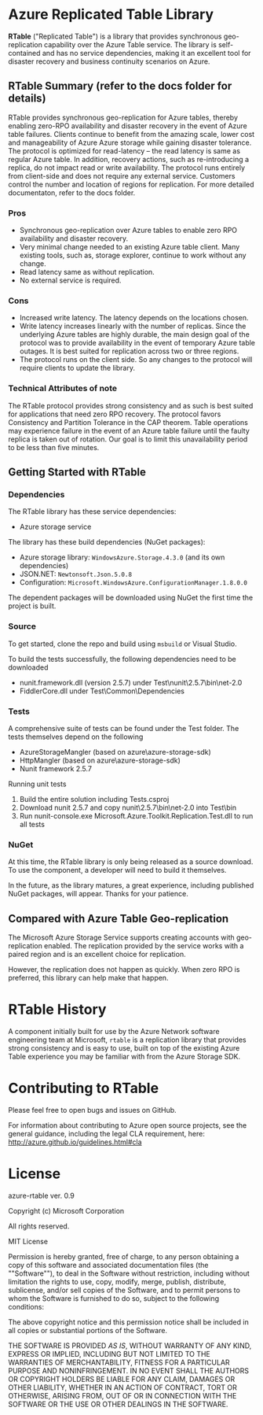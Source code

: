 ﻿# Azure Replicated Table Library

__RTable__ ("Replicated Table") is a library that provides synchronous geo-replication 
capability over the Azure Table service. The library is self-contained and has no service 
dependencies, making it an excellent tool for disaster recovery and business continuity 
scenarios on Azure.

## RTable Summary (refer to the docs folder for details)

RTable provides synchronous geo-replication for Azure tables, thereby enabling 
zero-RPO availability and disaster recovery in the event of Azure table failures. Clients 
continue to benefit from the amazing scale, lower cost and manageability of Azure Azure 
storage while gaining disaster tolerance. The protocol is optimized for read-latency – 
the read latency is same as regular Azure table. In addition, recovery actions, such as 
re-introducing a replica, do not impact read or write availability. The protocol runs 
entirely from client-side and does not require any external service. Customers control 
the number and location of regions for replication. For more detailed documentaton, refer to the docs folder.

### Pros

- Synchronous geo-replication over Azure tables to enable zero RPO availability and 
  disaster recovery.
- Very minimal change needed to an existing Azure table client. Many existing tools, 
  such as, storage explorer, continue to work without any change.
- Read latency same as without replication.
- No external service is required.

### Cons

- Increased write latency. The latency depends on the locations chosen.
- Write latency increases linearly with the number of replicas. Since the underlying 
  Azure tables are highly durable, the main design goal of the protocol was to provide 
  availability in the event of temporary Azure table outages. It is best suited for 
  replication across two or three regions.
- The protocol runs on the client side. So any changes to the protocol will require 
  clients to update the library.

### Technical Attributes of note

The RTable protocol provides strong consistency and as such is best suited for applications that need zero RPO recovery. The protocol favors Consistency and Partition Tolerance in the CAP theorem. Table operations may experience failure in the event of an Azure table failure until the faulty replica is taken out of rotation. Our goal is to limit this unavailability period to be less than five minutes.

## Getting Started with RTable

### Dependencies

The RTable library has these service dependencies:

- Azure storage service

The library has these build dependencies (NuGet packages):

- Azure storage library: `WindowsAzure.Storage.4.3.0` (and its own dependencies)
- JSON.NET: `Newtonsoft.Json.5.0.8`
- Configuration: `Microsoft.WindowsAzure.ConfigurationManager.1.8.0.0`

The dependent packages will be downloaded using NuGet the first time the project 
is built.

### Source

To get started, clone the repo and build using `msbuild` or Visual Studio.

To build the tests successfully, the following dependencies need to be downloaded

- nunit.framework.dll (version 2.5.7) under Test\nunit\2.5.7\bin\net-2.0
- FiddlerCore.dll under Test\Common\Dependencies

### Tests
A comprehensive suite of tests can be found under the Test folder. The tests themselves depend on the following

- AzureStorageMangler (based on azure\azure-storage-sdk)
- HttpMangler (based on azure\azure-storage-sdk)
- Nunit framework 2.5.7

Running unit tests

1. Build the entire solution including Tests.csproj
2. Download nunit 2.5.7 and copy nunit\2.5.7\bin\net-2.0 into Test\bin
3. Run nunit-console.exe Microsoft.Azure.Toolkit.Replication.Test.dll to run all tests

### NuGet

At this time, the RTable library is only being released as a source download. To use 
the component, a developer will need to build it themselves.

In the future, as the library matures, a great experience, including published 
NuGet packages, will appear. Thanks for your patience.

## Compared with Azure Table Geo-replication

The Microsoft Azure Storage Service supports creating accounts with geo-replication 
enabled. The replication provided by the service works with a paired region and is 
an excellent choice for replication.

However, the replication does not happen as quickly. When zero RPO is preferred, this 
library can help make that happen.

# RTable History

A component initially built for use by the Azure Network software engineering team 
at Microsoft, `rtable` is a replication library that provides strong consistency and 
is easy to use, built on top of the existing Azure Table experience you may be 
familiar with from the Azure Storage SDK.

# Contributing to RTable

Please feel free to open bugs and issues on GitHub.

For information about contributing to Azure open source projects, see the general 
guidance, including the legal CLA requirement, here: http://azure.github.io/guidelines.html#cla

# License

azure-rtable ver. 0.9

Copyright (c) Microsoft Corporation

All rights reserved. 

MIT License

Permission is hereby granted, free of charge, to any person obtaining a copy of this software and associated documentation files (the ""Software""), to deal in the Software without restriction, including without limitation the rights to use, copy, modify, merge, publish, distribute, sublicense, and/or sell copies of the Software, and to permit persons to whom the Software is furnished to do so, subject to the following conditions:

The above copyright notice and this permission notice shall be included in all copies or substantial portions of the Software.

THE SOFTWARE IS PROVIDED *AS IS*, WITHOUT WARRANTY OF ANY KIND, EXPRESS OR IMPLIED, INCLUDING BUT NOT LIMITED TO THE WARRANTIES OF MERCHANTABILITY, FITNESS FOR A PARTICULAR PURPOSE AND NONINFRINGEMENT. IN NO EVENT SHALL THE AUTHORS OR COPYRIGHT HOLDERS BE LIABLE FOR ANY CLAIM, DAMAGES OR OTHER LIABILITY, WHETHER IN AN ACTION OF CONTRACT, TORT OR OTHERWISE, ARISING FROM, OUT OF OR IN CONNECTION WITH THE SOFTWARE OR THE USE OR OTHER DEALINGS IN THE SOFTWARE.

